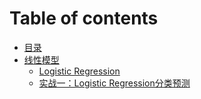 # Table of contents

* [目录](README.md)
* [线性模型](linear/README.md)
  * [Logistic Regression](linear/logistic-regression.md)
  * [实战一：Logistic Regression分类预测](linear/shi-zhan-yi-logistic-regression-fen-lei-yu-ce.md)

